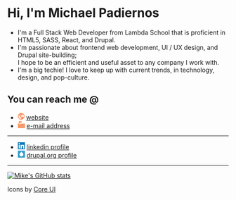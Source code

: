 # Hi, I'm Michael Padiernos

- I'm a Full Stack Web Developer from Lambda School that is proficient
  in HTML5, SASS, React, and Drupal.
- I'm passionate about frontend web development, UI / UX design, and
  Drupal site-building; <br>I hope to be an efficient and useful asset
  to any company I work with.
- I'm a big techie! I love to keep up with current trends, in
  technology, design, and pop-culture.

## You can reach me @

- ![website](./assets/globe-16.png)
  [website](https://mike.padiernos.me)
- ![mail](./assets/mailbox-16.png)
  [e-mail address](mailto:mike@padiernos.me)

<hr>

- ![linkedin](./assets/linkedin-16.png)
  [linkedin profile](https://www.linkedin.com/in/mikepadiernos/)
- ![mail](./assets/drupal-16.png)
  [drupal.org profile](https://www.drupal.org/u/mikepadiernos)

<hr>

[![Mike's GitHub stats](https://github-readme-stats.vercel.app/api?username=mikepadiernos&theme=dark&show_icons=true)](https://github.com/mikepadiernos)

<!--
**mikepadiernos/mikepadiernos** is a ✨ _special_ ✨ repository because its `README.md` (this file) appears on your GitHub profile.

Here are some ideas to get you started:

- 🔭 I’m currently working on ...
- 🌱 I’m currently learning ...
- 👯 I’m looking to collaborate on ...
- 🤔 I’m looking for help with ...
- 💬 Ask me about ...
- 📫 How to reach me: ...
- 😄 Pronouns: ...
- ⚡ Fun fact: ...
-->

Icons by [Core UI](https://icons.coreui.io/)

